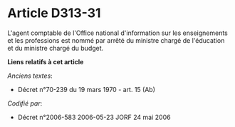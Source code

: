 # Article D313-31

L'agent comptable de l'Office national d'information sur les enseignements et les professions est nommé par arrêté du
ministre chargé de l'éducation et du ministre chargé du budget.

**Liens relatifs à cet article**

_Anciens textes_:

  - Décret n°70-239 du 19 mars 1970 - art. 15 (Ab)

_Codifié par_:

  - Décret n°2006-583 2006-05-23 JORF 24 mai 2006
